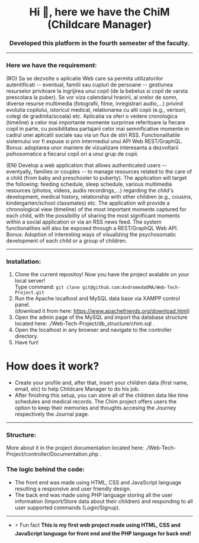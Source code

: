 <h1 align="center">Hi 👋, here we have the ChiM (Childcare Manager)</h1>
<h3 align="center">Developed this platform in the fourth semester of the faculty.</h3>

---

<h3 align="left">Here we have the requirement:</h3>

(RO) Sa se dezvolte o aplicatie Web care sa permita utilizatorilor autentificati -- eventual, familii sau cupluri de persoane -- gestiunea resurselor privitoare la ingrijirea unui copil (de la bebelus si copil de varsta prescolara la puber). Se vor viza calendarul hranirii, al orelor de somn, diverse resurse multimedia (fotografii, filme, inregistrari audio,...) privind evolutia copilului, istoricul medical, relationarea cu alti copii (e.g., verisori, colegi de gradinita/scoala) etc. Aplicatia va oferi o vedere cronologica (timeline) a celor mai importante momente surprinse referitoare la fiecare copil in parte, cu posibilitatea partajarii celor mai semnificative momente in cadrul unei aplicatii sociale sau via un flux de stiri RSS. Functionalitatile sistemului vor fi expuse si prin intermediul unui API Web REST/GraphQL. Bonus: adoptarea unor maniere de vizualizare interesanta a dezvoltarii psihosomatice a fiecarui copil ori a unui grup de copii.

(EN) Develop a web application that allows authenticated users -- eventyally, families or couples -- to manage resources related to the care of a child (from baby and preschooler to puberty). The application will target the following: feeding schedule, sleep schedule, various multimedia resources (photos, videos, audio recordings,...) regarding the child's development, medical history, relationship with other children (e.g., cousins, kindergarten/school classmates) etc. The application will provide a chronological view (timeline) of the most important moments captured for each child, with the possibility of sharing the most significant moments within a social application or via an RSS news feed. The system functionalities will also be exposed through a REST/GraphQL Web API. Bonus: Adoption of interesting ways of visualizing the psychosomatic development of each child or a group of children.

---

<h3 align="left">Installation:</h3>

1. Clone the current repositoy! Now you have the project avalable on your local server!</br>
 Type command: ```git clone git@github.com:AndromedaOMA/Web-Tech-Project.git```
2. Run the Apache localhost and MySQL data base via XAMPP control panel. </br>
 (download it from here: https://www.apachefriends.org/download.html)
3. Open the admin page of the MySQL and import tha database structure located here: ./Web-Tech-Project/db_structure/chim.sql .</br>
4. Open the localhost in any browser and navigate to the controller directory.</br>
5. Have fun!


# How does it work?

- Create your profile and, after that, insert your children data (first name, email, etc) to help Childcare Manager to do his job.
- After finishing this setup, you can store all of the children data like time schedules and medical records. The Chim project offers users the option to keep their memories and thoughts accesing the Journey respectively the Journal page.
  
---

<h3 align="left">Structure:</h3>

 More about it in the project documentation located here: ./Web-Tech-Project/controller/Documentation.php .

<h3 align="left">The logic behind the code:</h3>

 - The front end was made using HTML, CSS and JavaScript language resulting a responsive and user friendly design.
 - The back end was made using PHP language storing all the user information (Import/Store data about their children) and responding to all user supported commands (Login/Signup).
 
---

- ⚡ Fun fact **This is my first web project made using HTML, CSS and JavaScript language for front end and the PHP language for back end!**
